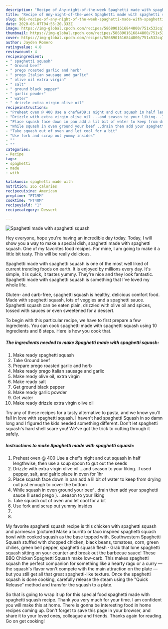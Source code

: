 ```yaml
---
description: "Recipe of Any-night-of-the-week Spaghetti made with spaghetti squash"
title: "Recipe of Any-night-of-the-week Spaghetti made with spaghetti squash"
slug: 901-recipe-of-any-night-of-the-week-spaghetti-made-with-spaghetti-squash
date: 2020-05-07T04:55:20.333Z
image: https://img-global.cpcdn.com/recipes/5868901616844800/751x532cq70/spaghetti-made-with-spaghetti-squash-recipe-main-photo.jpg
thumbnail: https://img-global.cpcdn.com/recipes/5868901616844800/751x532cq70/spaghetti-made-with-spaghetti-squash-recipe-main-photo.jpg
cover: https://img-global.cpcdn.com/recipes/5868901616844800/751x532cq70/spaghetti-made-with-spaghetti-squash-recipe-main-photo.jpg
author: Jayden Romero
ratingvalue: 4.8
reviewcount: 4
recipeingredient:
- " spaghetti squash"
- " Ground beef"
- " prego roasted garlic and herb"
- " prego Italian sausage and garlic"
- " olive oil extra virgin"
- " salt"
- " ground black pepper"
- " garlic powder"
- " water"
- " drizzle extra virgin olive oil"
recipeinstructions:
- "Preheat oven @ 400 Use a chef&#39;s night and cut squash in half lengthwise, then use a soup spoon to gut out the seeds"
- "Drizzle with extra virgin olive oil ...and season to your liking. .I used pepper, salt, and galric place in oven for 1hr"
- "Place squash face down in pan add a lil bit of water to keep from drying out  just enough to cover the bottom"
- "While squash in oven ground your beef ..drain then add your spaghetti sauce (I used prego ). ..season to your liking"
- "Take squash out of oven and let cool for a bit"
- "Use fork and scrap out yummy insides"
- ""
- ""
categories:
- Recipe
tags:
- spaghetti
- made
- with

katakunci: spaghetti made with 
nutrition: 265 calories
recipecuisine: American
preptime: "PT19M"
cooktime: "PT40M"
recipeyield: "1"
recipecategory: Dessert

---
```



![Spaghetti made with spaghetti squash](https://img-global.cpcdn.com/recipes/5868901616844800/751x532cq70/spaghetti-made-with-spaghetti-squash-recipe-main-photo.jpg)

Hey everyone, hope you're having an incredible day today. Today, I will show you a way to make a special dish, spaghetti made with spaghetti squash. One of my favorites food recipes. For mine, I am going to make it a little bit tasty. This will be really delicious.

Spaghetti made with spaghetti squash is one of the most well liked of current trending foods on earth. It is enjoyed by millions every day. It's simple, it is quick, it tastes yummy. They're nice and they look fantastic. Spaghetti made with spaghetti squash is something that I've loved my whole life.

Gluten- and carb-free, spaghetti squash is healthy, delicious comfort food. Made with spaghetti squash, lots of veggies and a spaghetti sauce. Spaghetti squash can be eaten plain, drizzled with olive oil and spices, tossed with sauces or even sweetened for a dessert.


To begin with this particular recipe, we have to first prepare a few ingredients. You can cook spaghetti made with spaghetti squash using 10 ingredients and 8 steps. Here is how you cook that.

<!--inarticleads1-->

##### The ingredients needed to make Spaghetti made with spaghetti squash:

1. Make ready  spaghetti squash
1. Take  Ground beef
1. Prepare  prego roasted garlic and herb
1. Make ready  prego Italian sausage and garlic
1. Make ready  olive oil, extra virgin
1. Make ready  salt
1. Get  ground black pepper
1. Make ready  garlic powder
1. Get  water
1. Make ready  drizzle extra virgin olive oil


Try any of these recipes for a tasty alternative to pasta, and we know you&#39;ll fall in love with spaghetti squash. I haven&#39;t had spaghetti Squash in so damn long and I figured the kids needed something different. Don&#39;t let spaghetti squash&#39;s hard shell scare you! We&#39;ve got the trick to cutting through it safely. 

<!--inarticleads2-->

##### Instructions to make Spaghetti made with spaghetti squash:

1. Preheat oven @ 400 Use a chef&#39;s night and cut squash in half lengthwise, then use a soup spoon to gut out the seeds
1. Drizzle with extra virgin olive oil ...and season to your liking. .I used pepper, salt, and galric place in oven for 1hr
1. Place squash face down in pan add a lil bit of water to keep from drying out  just enough to cover the bottom
1. While squash in oven ground your beef ..drain then add your spaghetti sauce (I used prego ). ..season to your liking
1. Take squash out of oven and let cool for a bit
1. Use fork and scrap out yummy insides
1. 
1. 


My favorite spaghetti squash recipe is this chicken with spaghetti squash and parmesan (pictured Make a burrito or taco inspired spaghetti squash bowl with cooked squash as the base topped with. Southwestern Spaghetti Squash stuffed with chopped chicken, black beans, tomatoes, corn, green chilies, green bell pepper, spaghetti squash flesh · Grab that lone spaghetti squash sitting on your counter and break out the barbecue sauce! These BBQ Chicken Spaghetti Squash make low-carb. This makes spaghetti squash the perfect companion for something like a hearty ragu or a curry — the squash&#39;s flavor won&#39;t compete with the main attraction on the plate — but you still get all that great spaghetti-like texture. Once the spaghetti squash is done cooking, carefully release the steam using the &#34;Quick Release&#34; method and transfer the squash to a plate. 

So that is going to wrap it up for this special food spaghetti made with spaghetti squash recipe. Thank you very much for your time. I am confident you will make this at home. There is gonna be interesting food in home recipes coming up. Don't forget to save this page in your browser, and share it to your loved ones, colleague and friends. Thanks again for reading. Go on get cooking!
